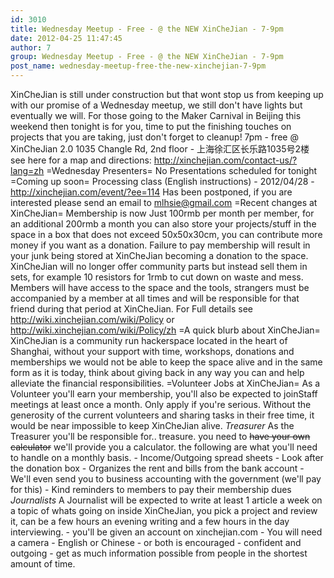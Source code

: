```yaml
---
id: 3010
title: Wednesday Meetup - Free - @ the NEW XinCheJian - 7-9pm
date: 2012-04-25 11:47:45
author: 7
group: Wednesday Meetup - Free - @ the NEW XinCheJian - 7-9pm
post_name: wednesday-meetup-free-the-new-xinchejian-7-9pm
---
```


XinCheJian is still under construction but that wont stop us from keeping up with our promise of a Wednesday meetup, we still don't have lights but eventually we will. For those going to the Maker Carnival in Beijing this weekend then tonight is for you, time to put the finishing touches on projects that you are taking, just don't forget to cleanup! 7pm - free @ XinCheJian 2.0 1035 Changle Rd, 2nd floor - 上海徐汇区长乐路1035号2楼 see here for a map and directions: http://xinchejian.com/contact-us/?lang=zh =Wednesday Presenters= No Presentations scheduled for tonight =Coming up soon= Processing class (English instructions) - 2012/04/28 - http://xinchejian.com/event/?ee=114 Has been postponed, if you are interested please send an email to mlhsie@gmail.com =Recent changes at XinCheJian= Membership is now Just 100rmb per month per member, for an additional 200rmb a month you can also store your projects/stuff in the space in a box that does not exceed 50x50x30cm, you can contribute more money if you want as a donation. Failure to pay membership will result in your junk being stored at XinCheJian becoming a donation to the space. XinCheJian will no longer offer community parts but instead sell them in sets, for example 10 resistors for 1rmb to cut down on waste and mess. Members will have access to the space and the tools, strangers must be accompanied by a member at all times and will be responsible for that friend during that period at XinCheJian. For Full details see http://wiki.xinchejian.com/wiki/Policy or http://wiki.xinchejian.com/wiki/Policy/zh =A quick blurb about XinCheJian= XinCheJian is a community run hackerspace located in the heart of Shanghai, without your support with time, workshops, donations and memberships we would not be able to keep the space alive and in the same form as it is today, think about giving back in any way you can and help alleviate the financial responsibilities. =Volunteer Jobs at XinCheJian= As a Volunteer you'll earn your membership, you'll also be expected to joinStaff meetings at least once a month. Only apply if you're serious. Without the generosity of the current volunteers and sharing tasks in their free time, it would be near impossible to keep XinCheJian alive. *Treasurer* As the Treasurer you'll be responsible for.. treasure. you need to <strike>have your own calculator</strike> we'll provide you a calculator. the following are what you'll need to handle on a monthly basis. - Income/Outgoing spread sheets - Look after the donation box - Organizes the rent and bills from the bank account - We'll even send you to business accounting with the government (we'll pay for this) - Kind reminders to members to pay their membership dues *Journalists* A Journalist will be expected to write at least 1 article a week on a topic of whats going on inside XinCheJian, you pick a project and review it, can be a few hours an evening writing and a few hours in the day interviewing. - you'll be given an account on xinchejian.com - You will need a camera - English or Chinese - or both is encouraged - confident and outgoing - get as much information possible from people in the shortest amount of time.